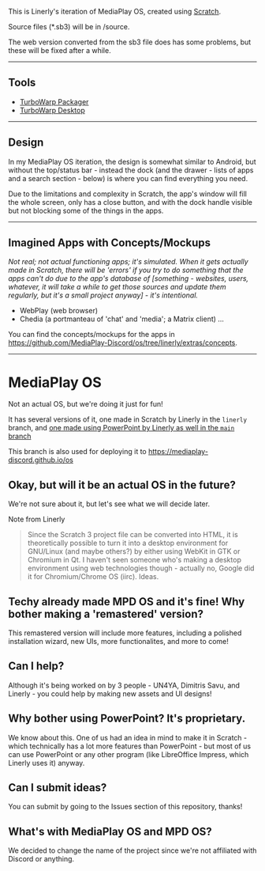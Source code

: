 This is Linerly's iteration of MediaPlay OS, created using [Scratch](https://sheeptester.github.io/scratch-gui/index.html?width=1366&height=768&username=Guest&fps=60&load_griffpatch=false).

Source files (*.sb3) will be in /source.

The web version converted from the sb3 file does has some problems, but these will be fixed after a while.

---

## Tools
- [TurboWarp Packager](https://packager.turbowarp.org)
- [TurboWarp Desktop](https://desktop.turbowarp.org/)

---

## Design
In my MediaPlay OS iteration, the design is somewhat similar to Android, but without the top/status bar - instead the dock (and the drawer - lists of apps and a search section - below) is where you can find everything you need.

Due to the limitations and complexity in Scratch, the app's window will fill the whole screen, only has a close button, and with the dock handle visible but not blocking some of the things in the apps.


---

## Imagined Apps with Concepts/Mockups
*Not real; not actual functioning apps; it's simulated. When it gets actually made in Scratch, there will be 'errors' if you try to do something that the apps can't do due to the app's database of [something - websites, users, whatever, it will take a while to get those sources and update them regularly, but it's a small project anyway] - it's intentional.*
- WebPlay (web browser)
- Chedia (a portmanteau of 'chat' and 'media'; a Matrix client)
...

You can find the concepts/mockups for the apps in https://github.com/MediaPlay-Discord/os/tree/linerly/extras/concepts.

---

# MediaPlay OS
Not an actual OS, but we're doing it just for fun!

It has several versions of it, one made in Scratch by Linerly in the `linerly` branch, and [one made using PowerPoint by Linerly as well in the `main` branch](https://github.com/MediaPlay-Discord/os/)

This branch is also used for deploying it to https://mediaplay-discord.github.io/os

## Okay, but will it be an actual OS in the future?
We're not sure about it, but let's see what we will decide later.

Note from Linerly
> Since the Scratch 3 project file can be converted into HTML, it is theoretically possible to turn it into a desktop environment for GNU/Linux (and maybe others?) by either using WebKit in GTK or Chromium in Qt. I haven't seen someone who's making a desktop environment using web technologies though - actually no, Google did it for Chromium/Chrome OS (iirc). Ideas.

## Techy already made MPD OS and it's fine! Why bother making a 'remastered' version?
This remastered version will include more features, including a polished installation wizard,  new UIs, more functionalites, and more to come!

## Can I help?
Although it's being worked on by 3 people - UN4YA, Dimitris Savu, and Linerly - you could help by making new assets and UI designs!

## Why bother using PowerPoint? It's proprietary.
We know about this. One of us had an idea in mind to make it in Scratch - which technically has a lot more features than PowerPoint - but most of us can use PowerPoint or any other program (like LibreOffice Impress, which Linerly uses it) anyway.

## Can I submit ideas?
You can submit by going to the Issues section of this repository, thanks!

## What's with MediaPlay OS and MPD OS?
We decided to change the name of the project since we're not affiliated with Discord or anything.
